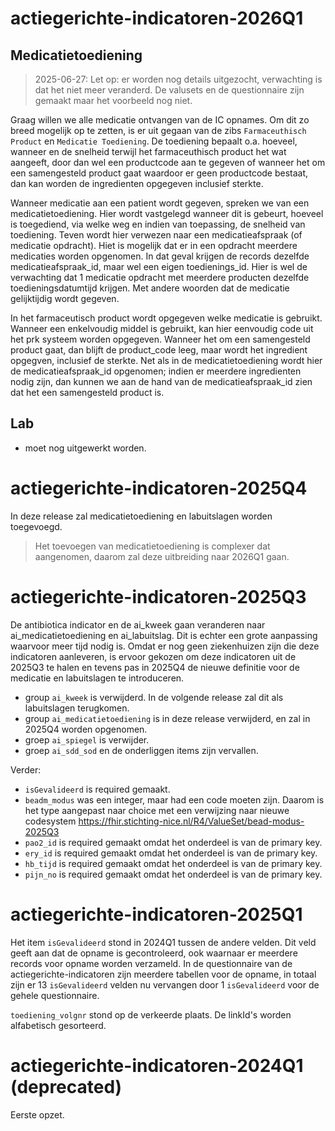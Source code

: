 
# actiegerichte-indicatoren-2026Q1
## Medicatietoediening
> 2025-06-27: Let op: er worden nog details uitgezocht, verwachting is dat het niet meer veranderd.
> De valusets en de questionnaire zijn gemaakt maar het voorbeeld nog niet. 

Graag willen we alle medicatie ontvangen van de IC opnames. Om dit zo breed mogelijk op te zetten, is er uit gegaan
van de zibs `Farmaceuthisch Product` en `Medicatie Toediening`. De toediening bepaalt o.a. hoeveel, wanneer en de snelheid
terwijl het farmaceuthisch product het wat aangeeft, door dan wel een productcode aan te gegeven of wanneer het om 
een samengesteld product gaat waardoor er geen productcode bestaat, dan kan worden de ingredienten opgegeven inclusief
sterkte. 

Wanneer medicatie aan een patient wordt gegeven, spreken we van een medicatietoediening. Hier wordt vastgelegd wanneer
dit is gebeurt, hoeveel is toegediend, via welke weg en indien van toepassing, de snelheid van toediening. Teven 
wordt hier verwezen naar een medicatieafspraak (of medicatie opdracht). Hiet is mogelijk dat er in een opdracht meerdere
medicaties worden opgenomen. In dat geval krijgen de records dezelfde medicatieafspraak_id, maar wel een eigen toedienings_id. 
Hier is wel de verwachting dat 1 medicatie opdracht met meerdere producten dezelfde toedieningsdatumtijd krijgen. Met andere
woorden dat de medicatie gelijktijdig wordt gegeven.

In het farmaceutisch product wordt opgegeven welke medicatie is gebruikt. Wanneer een enkelvoudig middel is gebruikt, 
kan hier eenvoudig code uit het prk systeem worden opgegeven. Wanneer het om een samengesteld product gaat, dan blijft
de product_code leeg, maar wordt het ingredient opgegven, inclusief de sterkte. 
Net als in de medicatietoediening wordt hier de medicatieafspraak_id opgenomen; indien er meerdere ingredienten nodig 
zijn, dan kunnen we aan de hand van de medicatieafspraak_id zien dat het een samengesteld product is.

## Lab
- moet nog uitgewerkt worden.


# actiegerichte-indicatoren-2025Q4
In deze release zal medicatietoediening en labuitslagen worden toegevoegd. 
> Het toevoegen van medicatietoediening is complexer dat aangenomen, daarom zal deze uitbreiding naar 2026Q1 gaan.


# actiegerichte-indicatoren-2025Q3
De antibiotica indicator en de ai_kweek gaan veranderen naar ai_medicatietoediening en ai_labuitslag. Dit is echter een
grote aanpassing waarvoor meer tijd nodig is. Omdat er nog geen ziekenhuizen zijn die deze indicatoren aanleveren,
is ervoor gekozen om deze indicatoren uit de 2025Q3 te halen en tevens pas in 2025Q4 de nieuwe definitie voor
de medicatie en labuitslagen te introduceren.

* group `ai_kweek` is verwijderd. In de volgende release zal dit als labuitslagen terugkomen.
* group `ai_medicatietoediening` is in deze release verwijderd, en zal in 2025Q4 worden opgenomen.
* groep `ai_spiegel` is verwijder.
* groep `ai_sdd_sod` en de onderliggen items zijn vervallen.

Verder:
* `isGevalideerd` is required gemaakt.
* `beadm_modus` was een integer, maar had een code moeten zijn. Daarom is het type aangepast naar choice met een verwijzing naar nieuwe codesystem https://fhir.stichting-nice.nl/R4/ValueSet/bead-modus-2025Q3
* `pao2_id` is required gemaakt omdat het onderdeel is van de primary key.
* `ery_id` is required gemaakt omdat het onderdeel is van de primary key.
* `hb_tijd` is required gemaakt omdat het onderdeel is van de primary key.
* `pijn_no` is required gemaakt omdat het onderdeel is van de primary key.


# actiegerichte-indicatoren-2025Q1
Het item `isGevalideerd` stond in 2024Q1 tussen de andere velden. Dit veld geeft aan dat de opname is gecontroleerd, ook waarnaar er meerdere records voor opname worden verzameld. In de questionnaire van de actiegerichte-indicatoren zijn meerdere tabellen voor de opname, in totaal zijn er 13 `isGevalideerd` velden nu vervangen door 1 `isGevalideerd` voor de gehele questionnaire.

`toediening_volgnr` stond op de verkeerde plaats. De linkId's worden alfabetisch gesorteerd.


# actiegerichte-indicatoren-2024Q1 (deprecated)
Eerste opzet.